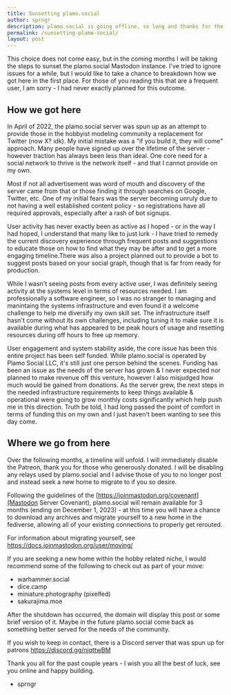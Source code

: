 ```yaml
---
title: Sunsetting plamo.social
author: sprngr
description: plamo.social is going offline, so long and thanks for the plastic.
permalink: /sunsetting-plamo-social/
layout: post
---
```


This choice does not come easy, but in the coming months I will be taking the steps to sunset the plamo.social Mastodon instance. I've tried to ignore issues for a while, but I would like to take a chance to breakdown how we got here in the first place. For those of you reading this that are a frequent user, I am sorry - I had never exactly planned for this outcome.

## How we got here

In April of 2022, the plamo.social server was spun up as an attempt to provide those in the hobbyist modeling community a replacement for Twitter (now X? idk). My initial mistake was a "if you build it, they will come" approach. Many people have signed up over the lifetime of the server - however traction has always been less than ideal. One core need for a social network to thrive is the network itself - and that I cannot provide on my own.

Most if not all advertisement was word of mouth and discovery of the server came from that or those finding it through searches on Google, Twitter, etc. One of my initial fears was the server becoming unruly due to not having a well established content policy - so registrations have all required approvals, especially after a rash of bot signups.

User activity has never exactly been as active as I hoped - or in the way I had hoped, I understand that many like to just lurk - I have tried to remedy the current discovery experience through frequent posts and suggestions to educate those on how to find what they may be after and to get a more engaging timeline.There was also a project planned out to provide a bot to suggest posts based on your social graph, though that is far from ready for production.

While I wasn't seeing posts from every active user, I was definitely seeing activity at the systems level in terms of resources needed. I am professionally a software engineer, so I was no stranger to managing and manintaing the systems infrastructure and even found it a welcome challenge to help me diversify my own skill set. The infrastructure itself hasn't come without its own challenges, including tuning it to make sure it is available during what has appeared to be peak hours of usage and resetting resources during off hours to free up memory.

User engagement and system stability aside, the core issue has been this entire project has been self funded. While plamo.social is operated by Plamo Social LLC, it's still just one person behind the scenes. Funding has been an issue as the needs of the server has grown & I never expected nor planned to make revenue off this venture, however I also misjudged how much would be gained from donations. As the server grew, the next steps in the needed infrastructure requirements to keep things available & operational were going to grow monthly costs significantly which help push me in this direction. Truth be told, I had long passed the point of comfort in terms of funding this on my own and I just haven't been wanting to see this day come.

## Where we go from here

Over the following months, a timeline will unfold. I will immediately disable the Patreon, thank you for those who generously donated. I will be disabling any relays used by plamo.social and I advise those of you to no longer post and instead seek a new home to migrate to if you so desire.

Following the guidelines of the [https://joinmastodon.org/covenant](Mastodon Server Covenant), plamo.social will remain available for 3 months (ending on December 1, 2023) - at this time you will have a chance to download any archives and migrate yourself to a new home in the fediverse, allowing all of your existing connections to properly get rerouted.

For information about migrating yourself, see https://docs.joinmastodon.org/user/moving/

If you are seeking a new home within the hobby related niche, I would recommend some of the following to check out as part of your move:
- warhammer.social
- dice.camp
- miniature.photography (pixelfed)
- sakurajima.moe

After the shutdown has occurred, the domain will display this post or some brief version of it. Maybe in the future plamo.social come back as something better served for the needs of the community.

If you wish to keep in contact, there is a Discord server that was spun up for patrons https://discord.gg/njqttwBM

Thank you all for the past couple years - I wish you all the best of luck, see you online and happy building.

- sprngr
